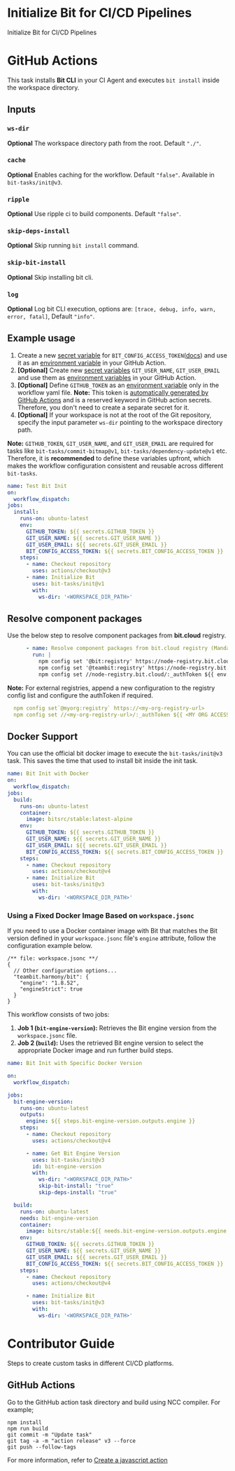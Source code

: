 # Initialize Bit for CI/CD Pipelines
Initialize Bit for CI/CD Pipelines

# GitHub Actions

This task installs **Bit CLI** in your CI Agent and executes `bit install` inside the workspace directory.

## Inputs

### `ws-dir`

**Optional** The workspace directory path from the root. Default `"./"`.

### `cache`

**Optional** Enables caching for the workflow. Default `"false"`. Available in `bit-tasks/init@v3`.

### `ripple`

**Optional** Use ripple ci to build components. Default `"false"`.

### `skip-deps-install`

**Optional** Skip running `bit install` command.

### `skip-bit-install`

**Optional** Skip installing bit cli.

### `log`

**Optional** Log bit CLI execution, options are: `[trace, debug, info, warn, error, fatal]`, Default `"info"`.

## Example usage

1. Create a new [secret variable](https://docs.github.com/en/actions/security-guides/encrypted-secrets) for `BIT_CONFIG_ACCESS_TOKEN`([docs](https://bit.dev/reference/ci/github-actions#generating-an-access-token)) and use it as an [environment variable](https://docs.github.com/en/actions/learn-github-actions/variables) in your GitHub Action.
2. **[Optional]** Create new [secret variables](https://docs.github.com/en/actions/security-guides/encrypted-secrets) `GIT_USER_NAME`, `GIT_USER_EMAIL` and use them as [environment variables](https://docs.github.com/en/actions/learn-github-actions/variables) in your GitHub Action.
3. **[Optional]** Define `GITHUB_TOKEN` as an [environment variable](https://docs.github.com/en/actions/learn-github-actions/variables) only in the workflow yaml file. **Note:** This token is [automatically generated by GitHub Actions](https://docs.github.com/en/actions/security-guides/automatic-token-authentication) and is a reserved keyword in GitHub action secrets. Therefore, you don't need to create a separate secret for it.
4. **[Optional]** If your workspace is not at the root of the Git repository, specify the input parameter `ws-dir` pointing to the workspace directory path.

**Note:** `GITHUB_TOKEN`, `GIT_USER_NAME`, and `GIT_USER_EMAIL` are required for tasks like `bit-tasks/commit-bitmap@v1`, `bit-tasks/dependency-update@v1` etc. Therefore, it is **recommended** to define these variables upfront, which makes the workflow configuration consistent and reusable across different `bit-tasks`.

```yaml
name: Test Bit Init
on:
  workflow_dispatch:
jobs:
  install:
    runs-on: ubuntu-latest
    env:
      GITHUB_TOKEN: ${{ secrets.GITHUB_TOKEN }}
      GIT_USER_NAME: ${{ secrets.GIT_USER_NAME }}
      GIT_USER_EMAIL: ${{ secrets.GIT_USER_EMAIL }}
      BIT_CONFIG_ACCESS_TOKEN: ${{ secrets.BIT_CONFIG_ACCESS_TOKEN }}
    steps:
      - name: Checkout repository
        uses: actions/checkout@v3
      - name: Initialize Bit
        uses: bit-tasks/init@v1
        with:
          ws-dir: '<WORKSPACE_DIR_PATH>'
```

## Resolve component packages 

Use the below step to resolve component packages from **bit.cloud** registry.
```yaml
      - name: Resolve component packages from bit.cloud registry (Mandatory for component installation using package managers other than Bit)
        run: |
          npm config set '@bit:registry' https://node-registry.bit.cloud
          npm config set '@teambit:registry' https://node-registry.bit.cloud
          npm config set //node-registry.bit.cloud/:_authToken ${{ env.BIT_CONFIG_ACCESS_TOKEN }}
```

**Note:** For external registries, append a new configuration to the registry config list and configure the authToken if required.

```yaml
  npm config set`@myorg:registry` https://<my-org-registry-url>
  npm config set //<my-org-registry-url>/:_authToken ${{ <MY ORG ACCESS TOKEN> }}
```

## Docker Support
You can use the official bit docker image to execute the `bit-tasks/init@v3` task. This saves the time that used to install bit inside the init task.

```yaml
name: Bit Init with Docker
on:
  workflow_dispatch:
jobs:
  build:
    runs-on: ubuntu-latest
    container:
      image: bitsrc/stable:latest-alpine
    env:
      GITHUB_TOKEN: ${{ secrets.GITHUB_TOKEN }}
      GIT_USER_NAME: ${{ secrets.GIT_USER_NAME }}
      GIT_USER_EMAIL: ${{ secrets.GIT_USER_EMAIL }}
      BIT_CONFIG_ACCESS_TOKEN: ${{ secrets.BIT_CONFIG_ACCESS_TOKEN }}
    steps:
      - name: Checkout repository
        uses: actions/checkout@v4
      - name: Initialize Bit
        uses: bit-tasks/init@v3
        with:
          ws-dir: '<WORKSPACE_DIR_PATH>'
```

### Using a Fixed Docker Image Based on `workspace.jsonc`

If you need to use a Docker container image with Bit that matches the Bit version defined in your `workspace.jsonc` file's `engine` attribute, follow the configuration example below.

```
/** file: workspace.jsonc **/
{
  // Other configuration options...
  "teambit.harmony/bit": {
    "engine": "1.8.52",
    "engineStrict": true
  }
}
```

This workflow consists of two jobs:

1. **Job 1 (`bit-engine-version`):** Retrieves the Bit engine version from the `workspace.jsonc` file.
2. **Job 2 (`build`):** Uses the retrieved Bit engine version to select the appropriate Docker image and run further build steps.

```yaml
name: Bit Init with Specific Docker Version

on:
  workflow_dispatch:

jobs:
  bit-engine-version:
    runs-on: ubuntu-latest
    outputs:
      engine: ${{ steps.bit-engine-version.outputs.engine }}
    steps:
      - name: Checkout repository
        uses: actions/checkout@v4

      - name: Get Bit Engine Version
        uses: bit-tasks/init@v3
        id: bit-engine-version
        with:
          ws-dir: "<WORKSPACE_DIR_PATH>"
          skip-bit-install: "true"
          skip-deps-install: "true"

  build:
    runs-on: ubuntu-latest
    needs: bit-engine-version
    container:
      image: bitsrc/stable:${{ needs.bit-engine-version.outputs.engine }}-alpine
    env:
      GITHUB_TOKEN: ${{ secrets.GITHUB_TOKEN }}
      GIT_USER_NAME: ${{ secrets.GIT_USER_NAME }}
      GIT_USER_EMAIL: ${{ secrets.GIT_USER_EMAIL }}
      BIT_CONFIG_ACCESS_TOKEN: ${{ secrets.BIT_CONFIG_ACCESS_TOKEN }}
    steps:
      - name: Checkout repository
        uses: actions/checkout@v4

      - name: Initialize Bit
        uses: bit-tasks/init@v3
        with:
          ws-dir: '<WORKSPACE_DIR_PATH>'

```

# Contributor Guide

Steps to create custom tasks in different CI/CD platforms.

## GitHub Actions

Go to the GithHub action task directory and build using NCC compiler. For example;

```
npm install
npm run build
git commit -m "Update task"
git tag -a -m "action release" v3 --force
git push --follow-tags
```

For more information, refer to [Create a javascript action](https://docs.github.com/en/actions/creating-actions/creating-a-javascript-action)
